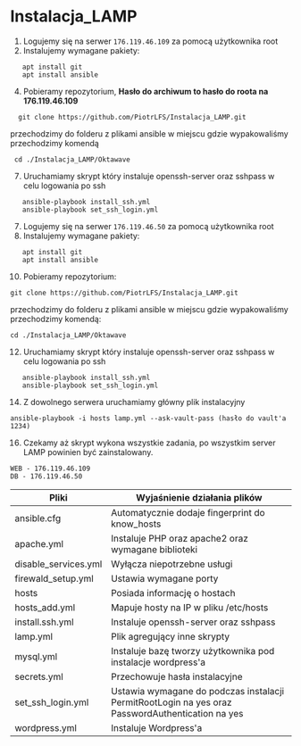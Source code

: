 # Instalacja_LAMP
1. Logujemy się na serwer ```176.119.46.109``` za pomocą użytkownika root
2. Instalujemy wymagane pakiety:
```
   apt install git
   apt install ansible
```
4. Pobieramy repozytorium, **Hasło do archiwum to hasło do roota na 176.119.46.109**
```
  git clone https://github.com/PiotrLFS/Instalacja_LAMP.git
```
 przechodzimy do folderu z plikami ansible w miejscu gdzie wypakowaliśmy przechodzimy komendą 
``` 
 cd ./Instalacja_LAMP/Oktawave
````
7. Uruchamiamy skrypt który instaluje openssh-server oraz sshpass w celu logowania po ssh
```
   ansible-playbook install_ssh.yml
   ansible-playbook set_ssh_login.yml
```
7. Logujemy się na serwer ```176.119.46.50``` za pomocą użytkownika root
8. Instalujemy wymagane pakiety:
```
   apt install git
   apt install ansible
```
10. Pobieramy repozytorium:
```
git clone https://github.com/PiotrLFS/Instalacja_LAMP.git
```
przechodzimy do folderu z plikami ansible w miejscu gdzie wypakowaliśmy przechodzimy komendą: 
```
cd ./Instalacja_LAMP/Oktawave
```
12. Uruchamiamy skrypt który instaluje openssh-server oraz sshpass w celu logowania po ssh
```
   ansible-playbook install_ssh.yml
   ansible-playbook set_ssh_login.yml
```
14. Z dowolnego serwera uruchamiamy główny plik instalacyjny
```
ansible-playbook -i hosts lamp.yml --ask-vault-pass (hasło do vault'a 1234)
```
16. Czekamy aż skrypt wykona wszystkie zadania, po wszystkim server LAMP powinien być zainstalowany.
```
WEB - 176.119.46.109
DB - 176.119.46.50
```
|Pliki|Wyjaśnienie działania plików|
|-----|----------------------------|
|ansible.cfg | Automatycznie dodaje fingerprint do know_hosts|
|apache.yml | Instaluje PHP oraz apache2 oraz wymagane biblioteki|
|disable_services.yml | Wyłącza niepotrzebne usługi|
|firewald_setup.yml | Ustawia wymagane porty|
|hosts | Posiada informację o hostach|
|hosts_add.yml | Mapuje hosty na IP w pliku /etc/hosts|
|install.ssh.yml | Instaluje openssh-server oraz sshpass|
|lamp.yml | Plik agregujący inne skrypty|
|mysql.yml | Instaluje bazę tworzy użytkownika pod instalacje wordpress'a|
|secrets.yml | Przechowuje hasła instalacyjne|
|set_ssh_login.yml | Ustawia wymagane do podczas instalacji PermitRootLogin na yes oraz PasswordAuthentication na yes|
|wordpress.yml | Instaluje Wordpress'a|
